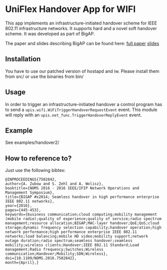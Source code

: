 UniFlex Handover App for WIFI
===============================

This app implements an infrastructure-initiated handover scheme for 
IEEE 802.11 infrastructure networks. It supports hard and a novel soft 
handover scheme. It was developed as part of BigAP.

The paper and slides describing BigAP can be found here:
[full paper](https://www2.informatik.hu-berlin.de/~zubow/bigap_noms2016_zubow.pdf "Full paper")
[slides](https://www2.informatik.hu-berlin.de/~zubow/BIGAP_talk_noms.pdf "Talk slides")

## Installation

You have to use our patched version of hostapd and iw. Please install 
them from src/ or use the binaries from bin/

## Usage

In order to trigger an infrastructure-initiated handover a control 
program has to send a <code>upis.wifi.WiFiTriggerHandoverRequestEvent</code>
event. This module will reply with an <code>upis.net_func.TriggerHandoverReplyEvent</code>
event.

## Example

See examples/handover2/

## How to reference to?

Just use the following bibtex:

    @INPROCEEDINGS{7502842, 
    author={A. Zubow and S. Zehl and A. Wolisz}, 
    booktitle={NOMS 2016 - 2016 IEEE/IFIP Network Operations and Management Symposium}, 
    title={BIGAP #x2014; Seamless handover in high performance enterprise IEEE 802.11 networks}, 
    year={2016}, 
    pages={445-453}, 
    keywords={business communication;cloud computing;mobility management (mobile radio);quality of experience;quality of service;radio spectrum management;resource allocation;BIGAP;MAC-layer handover;QoE;QoS;cloud storage;dynamic frequency selection capability;handover operation;high network performance;high performance enterprise IEEE 802.11 networks;load balancing;mobile HD video;mobility support;network outage duration;radio spectrum;seamless handover;seamless mobility;wireless clients;Handover;IEEE 802.11 Standard;Load management;Radio frequency;Switches;Wireless communication;Handover;Mobility;SDN;Wireless}, 
    doi={10.1109/NOMS.2016.7502842}, 
    month={April},}
